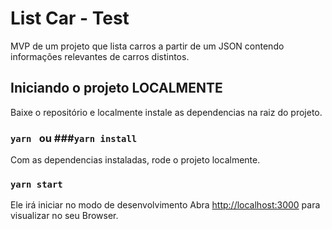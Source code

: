 # List Car - Test

MVP de um projeto que lista carros a partir de um JSON contendo informações relevantes de carros distintos. 

## Iniciando o projeto LOCALMENTE

Baixe o repositório e localmente instale as dependencias na raiz do projeto.

### `yarn ` ou ###`yarn install`

Com as dependencias instaladas, rode o projeto localmente.

### `yarn start`

Ele irá iniciar no modo de desenvolvimento
Abra [http://localhost:3000](http://localhost:3000) para visualizar no seu Browser.



